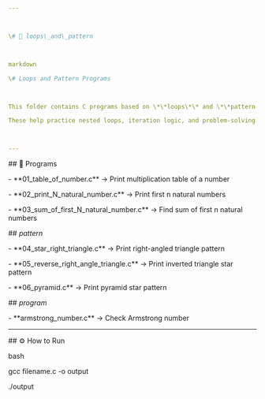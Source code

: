 ```yaml
---



\# 📗 loops\_and\_pattern



markdown

\# Loops and Pattern Programs



This folder contains C programs based on \*\*loops\*\* and \*\*pattern printing\*\*.  

These help practice nested loops, iteration logic, and problem-solving.



---
```




\## 📂 Programs



\- \*\*01\_table\_of\_number.c\*\* → Print multiplication table of a number  



\- \*\*02\_print\_N\_natural\_number.c\*\* → Print first n natural numbers  



\- \*\*03\_sum\_of\_first\_N\_natural\_number.c\*\* → Find sum of first n natural numbers 



\##  *pattern*



\- \*\*04\_star\_right\_triangle.c\*\* → Print right-angled triangle pattern



\- \*\*05\_reverse\_right\_angle\_triangle.c\*\* → Print inverted triangle star pattern  



\- \*\*06\_pyramid.c\*\* → Print pyramid star pattern  



\## *program*



\- \*\*armstrong\_number.c\*\* → Check Armstrong number  



---



\## ⚙ How to Run

bash

gcc filename.c -o output

./output

